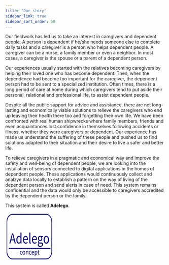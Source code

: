```yaml
---
title: "Our story"
sidebar_link: true
sidebar_sort_order: 50
---
```

 
Our fieldwork has led us to take an interest in caregivers and dependent people. A person is dependent if he/she needs someone else to complete daily tasks and a caregiver is a person who helps dependent people. A caregiver can be a nurse, a family member or even a neighbor. In most cases, a caregiver is the spouse or a parent of a dependent person.

Our experiences usually started with the relatives becoming caregivers by helping their loved one who has become dependent. Then, when the dependence had become too important for the caregiver, the dependent person had to be sent to a specialized institution. Often times, there is a long period of care at home during which caregivers tend to put aside their personal, relational and professional life, to assist dependent people.

Despite all the public support for advice and assistance, there are not long-lasting and economically viable solutions to relieve the caregivers who end up leaving their health there too and forgetting their own life. We have been confronted with real human shipwrecks where family members, friends and even acquaintances lost confidence in themselves following accidents or illness, whether they were caregivers or dependent. Our experience has made us understand the suffering of these people and pushed us to find solutions adapted to their situation and their desire to live a safer and better life.

To relieve caregivers in a pragmatic and economical way and improve the safety and well-being of  dependent people, we are looking into the installation of sensors connected to digital applications in the homes of dependent people. These applications would continuously collect and analzye data locally to establish a pattern on the way of living of the dependent person and send alerts in case of need. This system remains confidential and the data would only be accessible to caregivers accredited by the dependent person or the family.

This system is called **Adelego**.

<img src="assets/images/Adelego_Logo_White.png"	title="Logo d'Adéle" width="150" height="150" />
